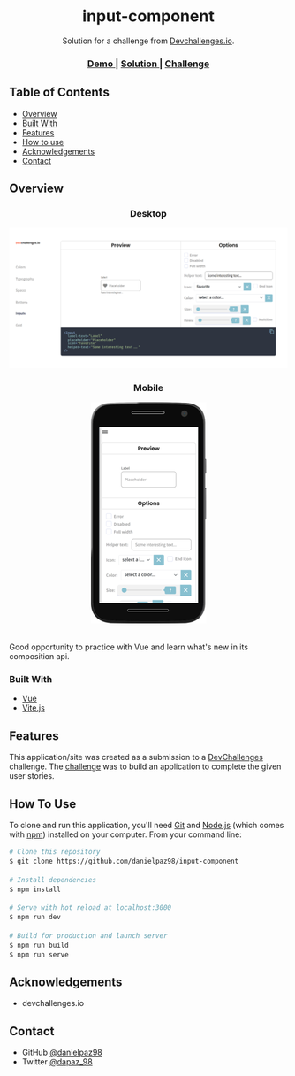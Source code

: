 <h1 align="center">input-component</h1>

<div align="center">
   Solution for a challenge from  <a href="http://devchallenges.io" target="_blank">Devchallenges.io</a>.
</div>

<div align="center">
  <h3>
    <a href="https://input-component-danielpaz98.vercel.app" target="_blank">
      Demo
    </a>
    <span> | </span>
    <a href="https://github.com/danielpaz98/input-component" target="_blank">
      Solution
    </a>
    <span> | </span>
    <a href="https://devchallenges.io/challenges/ohgVTyJCbm5OZyTB2gNY" target="_blank">
      Challenge
    </a>
  </h3>
</div>

<!-- TABLE OF CONTENTS -->

## Table of Contents

- [Overview](#overview)
- [Built With](#built-with)
- [Features](#features)
- [How to use](#how-to-use)
- [Acknowledgements](#acknowledgements)
- [Contact](#contact)

<!-- OVERVIEW -->

## Overview

<h3 align="center">Desktop</h3>

<div align="center">
	<img src="src/assets/github-images/overview-desktop.png">
</div>

<h3 align="center">Mobile</h3>

<div align="center">
	<img src="src/assets/github-images/overview-mobile.png">
</div>

<br />

Good opportunity to practice with Vue and learn what's new in its composition api.

### Built With

- [Vue](https://vuejs.org/)
- [Vite.js](https://vitejs.dev/)

## Features

This application/site was created as a submission to a [DevChallenges](https://devchallenges.io/challenges) challenge. The [challenge](https://devchallenges.io/challenges/ohgVTyJCbm5OZyTB2gNY) was to build an application to complete the given user stories.

## How To Use

To clone and run this application, you'll need [Git](https://git-scm.com) and [Node.js](https://nodejs.org/en/download/) (which comes with [npm](http://npmjs.com)) installed on your computer. From your command line:

```bash
# Clone this repository
$ git clone https://github.com/danielpaz98/input-component

# Install dependencies
$ npm install

# Serve with hot reload at localhost:3000
$ npm run dev

# Build for production and launch server
$ npm run build
$ npm run serve
```

## Acknowledgements

- devchallenges.io

## Contact

- GitHub [@danielpaz98](https://github.com/danielpaz98)
- Twitter [@dapaz_98](https://twitter.com/dapaz_98)
